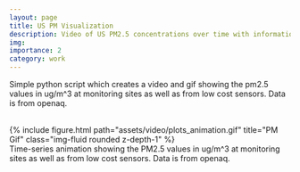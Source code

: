 ```yaml
---
layout: page
title: US PM Visualization
description: Video of US PM2.5 concentrations over time with information from OpenAQ
img:
importance: 2
category: work
---
```


Simple python script which creates a video and gif showing the pm2.5 values in ug/m^3 at monitoring sites as well as from low cost sensors. Data is from openaq.
<br><br>

<div class="row">
    <div class="col-sm mt-3 mt-md-0">
        {% include figure.html path="assets/video/plots_animation.gif" title="PM Gif" class="img-fluid rounded z-depth-1" %}
    </div>
</div>
<div class="caption">
    Time-series animation showing the PM2.5 values in ug/m^3 at monitoring sites as well as from low cost sensors. Data is from openaq.
</div>
